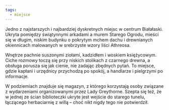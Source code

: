 ```yaml
---
tags:
  - miejsce
---
```

Jedno z najstarszych i najbardziej dyskretnych miejsc w centrum Białałaski. Ukryta pomiędzy świątynnymi arkadami a murem Starego Ogrodu, mieści się w długim, niskim budynku o pokrytym mchem dachu i drewnianych okiennicach malowanych w srebrzyste wzory liści Athreosa.

Wnętrze pachnie suszonymi ziołami, kadzidłem i woskiem księżycowym. Ciche rozmowy toczą się przy niskich stolikach z czarnego drewna, a obsługa porusza się jak cienie, nie zadając zbędnych pytań. To miejsce, gdzie kapłani i urzędnicy przychodzą po spokój, a handlarze i pielgrzymi po informacje.

W podziemiach znajduje się magazyn, z którego korzystają osoby związane z wydarzeniami organizowanymi przez Lady Greythorne. Szepta się też, że w jednej ze ścian biblioteczki ukryte jest wejście do starego tunelu, łączącego herbaciarnię z willą – choć nikt nigdy tego nie potwierdził.